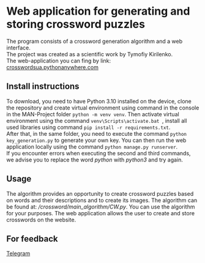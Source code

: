 # Web application for generating and storing crossword puzzles
The program consists of a crossword generation algorithm and a web interface.  
The project was created as a scientific work by Tymofiy Kirilenko.  
The web-application you can fing by link: [crosswordsua.pythonanywhere.com](https://crosswordsua.pythonanywhere.com/)

## Install instructions
To download, you need to have Python 3.10 installed on the device, clone the repository and create virtual environment using command in the console in the MAN-Project folder ```python -m venv venv```. Then activate virtual environment using the command ```venv\Scripts\activate.bat ```, install all used libraries using command ```pip install -r requirements.txt```.  
After that, in the same folder, you need to execute the command ```python key_generation.py``` to generate your own key. You can then run the web application locally using the command ```python manage.py runserver```.  
If you encounter errors when executing the second and third commands, we advise you to replace the word *python* with *python3* and try again.

## Usage
The algorithm provides an opportunity to create crossword puzzles based on words and their descriptions and to create its images. The algorithm can be found at: */crossword/main_algorithm/CW.py*. You can use the algorithm for your purposes.
The web application allows the user to create and store crosswords on the website. 

## For feedback
[Telegram](https://t.me/Timon_NEON)
